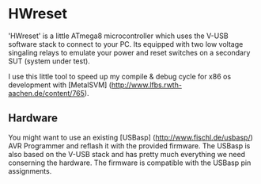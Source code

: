 # HWreset

'HWreset' is a little ATmega8 microcontroller which uses the V-USB software stack to connect to your PC.
Its equipped with two low voltage singaling relays to emulate your power and reset switches on a secondary SUT (system under test).

I use this little tool to speed up my compile & debug cycle for x86 os development with [MetalSVM] (http://www.lfbs.rwth-aachen.de/content/765).

## Hardware

You might want to use an existing [USBasp] (http://www.fischl.de/usbasp/) AVR Programmer and reflash it with the provided firmware. The USBasp is also based on the V-USB stack and has pretty much everything we need conserning the hardware.
The firmware is compatible with the USBasp pin assignments.



